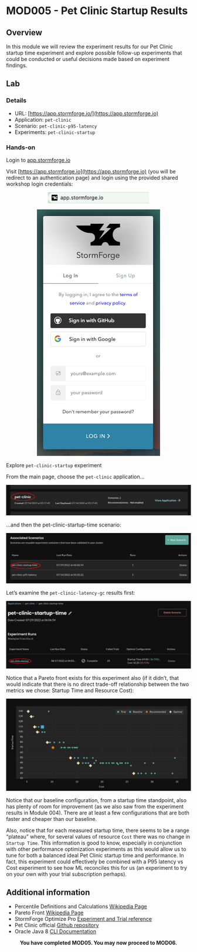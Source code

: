 # MOD005 - Pet Clinic Startup Results

## Overview

In this module we will review the experiment results for our Pet Clinic startup time experiment and explore possible follow-up experiments that could be conducted or useful decisions made based on experiment findings.
## Lab
### Details
* URL: [https://app.stormforge.io/](https://app.stormforge.io)
* Application: `pet-clinic`
* Scenario: `pet-clinic-p95-latency`
* Experiments: `pet-clinic-startup`

### Hands-on

Login to [app.stormforge.io](https://app.stormforge.io)

Visit [https://app.stormforge.io](https://app.stormforge.io) (you will be redirect to an authentication page) and login using the provided shared workshop login credentials:

<p align="center">
  <img src="/Java/Assets/Images/browser-address.png" />
</p>
<p align="center">
  <img src="/Java/Assets/Images/browser-login.png" />
</p>

Explore `pet-clinic-startup` experiment

From the main page, choose the `pet-clinic` application…
 
<p align="center">
  <img src="/Java/Assets/Images/pet-clinic-walkthrough-1.png" />
</p>

…and then the pet-clinic-startup-time scenario:

<p align="center">
  <img src="/Java/Assets/Images/pet-clinic-walkthrough-2.png" />
</p>

Let’s examine the `pet-clinic-latency-gc` results first:

<p align="center">
  <img src="/Java/Assets/Images/pet-clinic-walkthrough-3.png" />
</p>


Notice that a Pareto front exists for this experiment also (if it didn’t, that would indicate that there is no direct trade-off relationship between the two metrics we chose: Startup Time and Resource Cost):

<p align="center">
  <img src="/Java/Assets/Images/pet-clinic-walkthrough-4.png" />
</p>

Notice that our baseline configuration, from a startup time standpoint, also has plenty of room for improvement (as we also saw from the experiment results in Module 004). There are at least a few configurations that are both faster and cheaper than our baseline.

Also, notice that for each measured startup time, there seems to be a range “plateau” where, for several values of resource `Cost` there was no change in `Startup Time`. This information is good to know, especially in conjunction with other performance optimization experiments as this would allow us to tune for both a balanced ideal Pet Clinic startup time and performance. In fact, this experiment could effectively be combined with a P95 latency vs Cost experiment to see how ML reconciles this for us (an experiment to try on your own with your trial subscription perhaps).









## Additional information
* Percentile Definitions and Calculations [Wikipedia Page](https://en.wikipedia.org/wiki/Percentile)
* Pareto Front [Wikipedia Page](https://en.wikipedia.org/wiki/Pareto_front)
* StormForge Optimize Pro [Experiment and Trial reference](https://docs.stormforge.io/optimize-pro/reference/)
* Pet Clinic official [Github repository](https://github.com/spring-projects/spring-petclinic)
* Oracle Java 8 [CLI Documentation](https://docs.oracle.com/javase/8/docs/technotes/tools/unix/java.html#BGBCIEFC)


<p align="center">
  <b>You have completed MOD05. You may now proceed to MOD06.</b>
</p>

